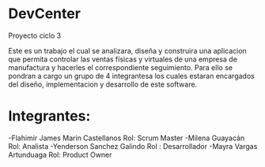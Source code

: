 # DevCenter
Proyecto ciclo 3

Este es un trabajo el cual se analizara, diseña y construira una aplicacion que permita controlar las ventas físicas y virtuales de una empresa de manufactura y hacerles el correspondiente seguimiento.
Para ello se pondran a cargo un grupo de 4 integrantesa los cuales estaran encargados del diseño, implementacion y desarrollo de este software.

# Integrantes:

-Flahimir James Marin Castellanos Rol: Scrum Master
-Milena Guayacán Rol: Analista
-Yenderson Sanchez Galindo Rol : Desarrollador
-Mayra Vargas Artunduaga Rol: Product Owner